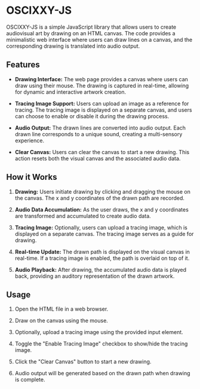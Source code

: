 # OSCIXXY-JS

OSCIXXY-JS is a simple JavaScript library that allows users to create audiovisual art by drawing on an HTML canvas. The code provides a minimalistic web interface where users can draw lines on a canvas, and the corresponding drawing is translated into audio output.

## Features

- **Drawing Interface:** The web page provides a canvas where users can draw using their mouse. The drawing is captured in real-time, allowing for dynamic and interactive artwork creation.

- **Tracing Image Support:** Users can upload an image as a reference for tracing. The tracing image is displayed on a separate canvas, and users can choose to enable or disable it during the drawing process.

- **Audio Output:** The drawn lines are converted into audio output. Each drawn line corresponds to a unique sound, creating a multi-sensory experience.

- **Clear Canvas:** Users can clear the canvas to start a new drawing. This action resets both the visual canvas and the associated audio data.

## How it Works

1. **Drawing:** Users initiate drawing by clicking and dragging the mouse on the canvas. The x and y coordinates of the drawn path are recorded.

2. **Audio Data Accumulation:** As the user draws, the x and y coordinates are transformed and accumulated to create audio data.

3. **Tracing Image:** Optionally, users can upload a tracing image, which is displayed on a separate canvas. The tracing image serves as a guide for drawing.

4. **Real-time Update:** The drawn path is displayed on the visual canvas in real-time. If a tracing image is enabled, the path is overlaid on top of it.

5. **Audio Playback:** After drawing, the accumulated audio data is played back, providing an auditory representation of the drawn artwork.

## Usage

1. Open the HTML file in a web browser.

2. Draw on the canvas using the mouse.

3. Optionally, upload a tracing image using the provided input element.

4. Toggle the "Enable Tracing Image" checkbox to show/hide the tracing image.

5. Click the "Clear Canvas" button to start a new drawing.

6. Audio output will be generated based on the drawn path when drawing is complete.
